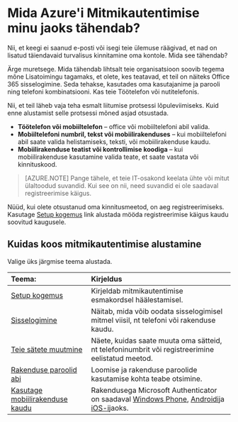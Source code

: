 <properties
    pageTitle="Mida Azure'i Mitmikautentimise minu jaoks tähendab?"
    description="See on Azure mitmekordne autentimine leht, mis aitavad teie kasutajale Azure'i Mitmikautentimise minema."
    services="multi-factor-authentication"
    documentationCenter=""
    authors="kgremban"
    manager="femila"
    editor="curtland"/>

<tags
    ms.service="multi-factor-authentication"
    ms.workload="identity"
    ms.tgt_pltfrm="na"
    ms.devlang="na"
    ms.topic="article"
    ms.date="08/22/2016"
    ms.author="kgremban"/>



# <a name="what-does-azure-multi-factor-authentication-mean-for-me"></a>Mida Azure'i Mitmikautentimise minu jaoks tähendab?

Nii, et keegi ei saanud e-posti või isegi teie ülemuse räägivad, et nad on lisatud täiendavaid turvalisus kinnitamine oma kontole.  Mida see tähendab?

Ärge muretsege.  Mida tähendab lihtsalt teie organisatsioon soovib tegema mõne Lisatoimingu tagamaks, et olete, kes teatavad, et teil on näiteks Office 365 sisselogimine.  Seda tehakse, kasutades oma kasutajanime ja parooli ning telefoni kombinatsiooni.  Kas teie Töötelefon või nutitelefonis.

Nii, et teil läheb vaja teha esmalt liitumise protsessi lõpuleviimiseks.  Kuid enne alustamist selle protsessi mõned asjad otsustada.

- **Töötelefon või mobiiltelefon** – office või mobiiltelefoni abil valida.
- **Mobiiltelefoni numbril, tekst või mobiilirakenduses** – kui mobiiltelefoni abil saate valida helistamiseks, teksti, või mobiilirakenduse kaudu.
- **Mobiilirakenduse teatist või kontrollimise koodiga** – kui mobiilirakenduse kasutamine valida teate, et saate vastata või kinnituskood.

> [AZURE.NOTE]  Pange tähele, et teie IT-osakond keelata ühte või mitut ülaltoodud suvandid.  Kui see on nii, need suvandid ei ole saadaval registreerimise käigus.

Nüüd, kui olete otsustanud oma kinnitusmeetod, on aeg registreerimiseks.  Kasutage [Setup kogemus](../multi-factor-authentication-end-user-first-time.md) link alustada mööda registreerimise käigus kaudu soovitud kaugusele.


## <a name="how-to-get-going-with-multi-factor-authentication"></a>Kuidas koos mitmikautentimise alustamine

Valige üks järgmise teema alustada.

Teema:|Kirjeldus
:------------- | :------------- |
[Setup kogemus](../multi-factor-authentication-end-user-first-time.md)|  Kirjeldab mitmikautentimise esmakordsel häälestamisel.
[Sisselogimine](../multi-factor-authentication-end-user-signin.md)|Näitab, mida võib oodata sisselogimisel mitmel viisil, nt telefoni või rakenduse kaudu.
[Teie sätete muutmine](../multi-factor-authentication-end-user-manage-settings.md)|Näete, kuidas saate muuta oma sätteid, nt telefoninumbrit või registreerimine eelistatud meetod.
[Rakenduse paroolid abi](../multi-factor-authentication-end-user-app-passwords.md)| Loomise ja rakenduse paroolide kasutamise kohta teabe otsimine.
[Kasutage mobiilirakenduse kaudu](../multi-factor-authentication-microsoft-authenticator.md)|Rakendusega Microsoft Authenticator on saadaval [Windows Phone](http://go.microsoft.com/fwlink/?Linkid=825071), [Androidi](http://go.microsoft.com/fwlink/?Linkid=825072)ja [iOS-i](http://go.microsoft.com/fwlink/?Linkid=825073)jaoks.
